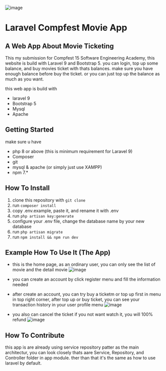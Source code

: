 ![image](https://github.com/FadelYang/SEA-cinema/assets/75234524/f593d44a-3378-4639-a41f-b8c4e6ff1cd3)

# Laravel Compfest Movie App
## A Web App About Movie Ticketing

This my submission for Compfest 15 Software Engineering Academy, this website is build with Laravel 9 and Bootstrap 5. you can login, top up some balance, and buy movies ticket with thats balances. make sure you have enough balance before buy the ticket. or you can just top up the balance as much as you want.

this web app is build with
* laravel 9
* Bootstrap 5
* Mysql
* Apache

## Getting Started

make sure u have
* php 8 or above (this is minimum requirement for Laravel 9)
* Composer
* git
* mysql & apache (or simply just use XAMPP)
* npm 7.*

## How To Install

1. clone this repository with `git clone`
2. run `composer install`
3. copy .env.example, paste it, and rename it with .env
4. run `php artisan key:generate`
5. configure your .env file, change the database name by your new database
6. run `php artisan migrate`
7. run `npm install && npm run dev`
 
## Example How To Use It (The App)
* this is the home page, as an ordinary user, you can only see the list of movie and the detail movie
![image](https://github.com/FadelYang/SEA-cinema/assets/75234524/5d695f9f-9445-4778-bf3e-c7d68a860f04)

* you can create an account by click register menu and fill the information needed

* after create an account, you can try buy a ticketm or top up first in menu in top right corner, after top up or buy ticket, you can see your transaction history in your user profile menu
![image](https://github.com/FadelYang/SEA-cinema/assets/75234524/f9952033-ef6e-48e8-9e9b-0c26b8748812)

* you also can cancel the ticket if you not want watch it, you will 100% refund
![image](https://github.com/FadelYang/SEA-cinema/assets/75234524/211468a1-c983-499a-8514-cef542a71b2c)

## How To Contribute

this app is are already using service repository patter as the main architectur, you can look closely thats aare Service, Repository, and Controller folder in app module. ther than that it's the same as how to use laravel by default.
